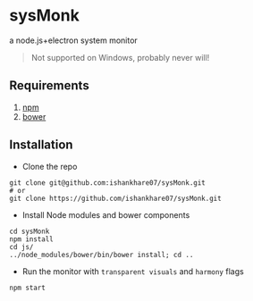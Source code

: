 # sysMonk
a node.js+electron system monitor

> Not supported on Windows, probably never will!

## Requirements
1. [npm](https://www.npmjs.com/)
2. [bower](http://bower.io/)

## Installation
* Clone the repo  
```shell
git clone git@github.com:ishankhare07/sysMonk.git 
# or
git clone https://github.com/ishankhare07/sysMonk.git
  ```
* Install Node modules and bower components
```shell
cd sysMonk
npm install
cd js/
../node_modules/bower/bin/bower install; cd ..
```
* Run the monitor with `transparent visuals` and `harmony` flags
```shell
npm start
```
